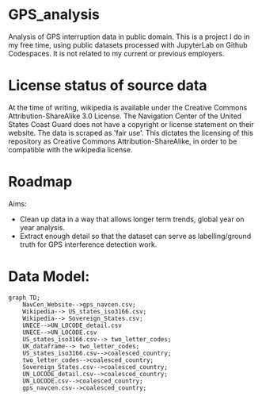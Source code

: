# GPS_analysis
Analysis of GPS interruption data in public domain. This is a project I do in my free time, using public datasets processed with JupyterLab on Github Codespaces. It is not related to my current or previous employers.

# License status of source data
At the time of writing, wikipedia is available under the Creative Commons Attribution-ShareAlike 3.0 License. The Navigation Center of the United States Coast Guard does not have a copyright or license statement on their website. The data is scraped as 'fair use'. This dictates the licensing of this repository as Creative Commons Attribution-ShareAlike, in order to be compatible with the wikipedia license.

# Roadmap
Aims:
- Clean up data in a way that allows longer term trends, global year on year analysis.
- Extract enough detail so that the dataset can serve as labelling/ground truth for GPS interference detection work.  

# Data Model:  
```mermaid
graph TD;
    NavCen_Website-->gps_navcen.csv;
    Wikipedia--> US_states_iso3166.csv;
    Wikipedia--> Sovereign_States.csv;
    UNECE-->UN_LOCODE_detail.csv
    UNECE-->UN_LOCODE.csv
    US_states_iso3166.csv--> two_letter_codes;
    UK_dataframe--> two_letter_codes;
    US_states_iso3166.csv-->coalesced_country;
    two_letter_codes-->coalesced_country;
    Sovereign_States.csv-->coalesced_country;
    UN_LOCODE_detail.csv-->coalesced_country;
    UN_LOCODE.csv-->coalesced_country;
    gps_navcen.csv-->coalesced_country;
    
 ```
